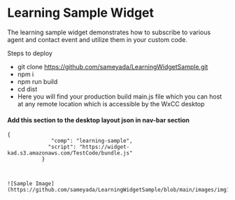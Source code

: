 # Learning Sample Widget 
The learning sample widget demonstrates how to subscribe to various agent and contact event and utilize them in your custom code.

Steps to deploy
* git clone https://github.com/sameyada/LearningWidgetSample.git
* npm i
* npm run build
* cd dist
* Here you will find your production build main.js file which you can host at any remote location which is accessible by the WxCC desktop

#### Add this section to the desktop layout json in nav-bar section

 ```"comp1": 
 {
               "comp": "learning-sample",
              "script": "https://widget-kad.s3.amazonaws.com/TestCode/bundle.js"
            }



![Sample Image](https://github.com/sameyada/LearningWidgetSample/blob/main/images/img1.png)
